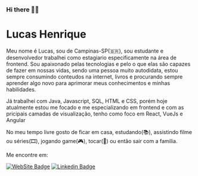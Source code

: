 ### Hi there 👋😄

# Lucas Henrique

Meu nome é Lucas, sou de Campinas-SP(🇧🇷), sou estudante e desenvolvedor trabalhei como estagiario especificamente na área de frontend.
Sou apaixonado pelas tecnologias e pelo o que elas são capazes de fazer em nossas vidas, sendo uma pessoa muito autodidata, estou sempre consumindo conteudos na internet, livros e procurando sempre aprender algo novo para aprimorar meus conhecimentos e minhas habilidades.

Já trabalhei com Java, Javascript, SQL, HTML e CSS, porém hoje atualmente estou me focado e me especializando em frontend e com as pricipais camadas de visualização,
tenho como foco em React, VueJs e Angular

No meu tempo livre gosto de ficar em casa, estudando(📚), assistindo filme ou séries(🎞️), jogando game(🎮), tocar(🎻) ou então sair com a familia.

Me encontre em:

[![WebSite Badge](https://img.shields.io/badge/Website-lucasablanco.com-black)](https://lucasablanco.tk)
[![Linkedin Badge](https://img.shields.io/badge/-LinkedIn-blue?style=flat-square&logo=Linkedin&logoColor=white&link=https://www.linkedin.com/in/lucas-henrique-blanco/)](https://www.linkedin.com/in/lucas-henrique-blanco/)

<!--<a href="https://www.instagram.com/lucas_ablanco/">
  <img align="left" alt="Rafael Instagram" width="22px" src="https://cdn.jsdelivr.net/npm/simple-icons@v3/icons/instagram.svg" />
</a>
<a href="https://discord.gg/mDxpEh">
  <img align="left" alt="uMago Discord" width="22px" src="https://cdn.jsdelivr.net/npm/simple-icons@v3/icons/discord.svg" />
</a>

<!--
**lblanco1/lblanco1** is a ✨ _special_ ✨ repository because its `README.md` (this file) appears on your GitHub profile.

Here are some ideas to get you started:

- 🔭 I’m currently working on ...
- 🌱 I’m currently learning ...
- 👯 I’m looking to collaborate on ...
- 🤔 I’m looking for help with ...
- 💬 Ask me about ...
- 📫 How to reach me: ...
- 😄 Pronouns: ...
- ⚡ Fun fact: ...
-->
